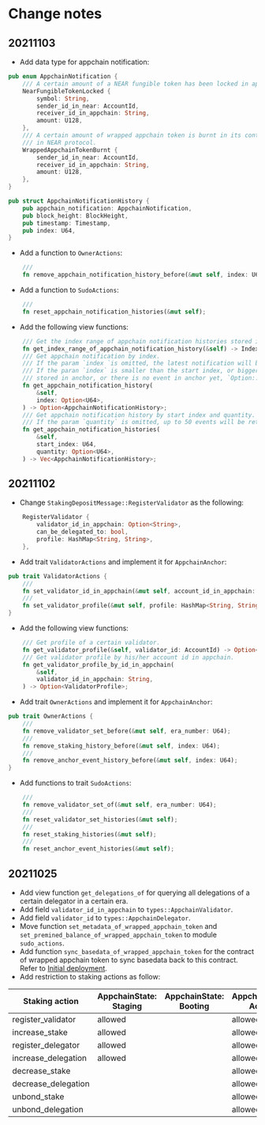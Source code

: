 # Change notes

## 20211103

* Add data type for appchain notification:

```rust
pub enum AppchainNotification {
    /// A certain amount of a NEAR fungible token has been locked in appchain anchor.
    NearFungibleTokenLocked {
        symbol: String,
        sender_id_in_near: AccountId,
        receiver_id_in_appchain: String,
        amount: U128,
    },
    /// A certain amount of wrapped appchain token is burnt in its contract
    /// in NEAR protocol.
    WrappedAppchainTokenBurnt {
        sender_id_in_near: AccountId,
        receiver_id_in_appchain: String,
        amount: U128,
    },
}

pub struct AppchainNotificationHistory {
    pub appchain_notification: AppchainNotification,
    pub block_height: BlockHeight,
    pub timestamp: Timestamp,
    pub index: U64,
}
```

* Add a function to `OwnerActions`:

```rust
    ///
    fn remove_appchain_notification_history_before(&mut self, index: U64);
```

* Add a function to `SudoActions`:

```rust
    ///
    fn reset_appchain_notification_histories(&mut self);
```

* Add the following view functions:

```rust
    /// Get the index range of appchain notification histories stored in anchor.
    fn get_index_range_of_appchain_notification_history(&self) -> IndexRange;
    /// Get appchain notification by index.
    /// If the param `index `is omitted, the latest notification will be returned.
    /// If the paran `index` is smaller than the start index, or bigger than the end index
    /// stored in anchor, or there is no event in anchor yet, `Option::None` will be returned.
    fn get_appchain_notification_history(
        &self,
        index: Option<U64>,
    ) -> Option<AppchainNotificationHistory>;
    /// Get appchain notification history by start index and quantity.
    /// If the param `quantity` is omitted, up to 50 events will be returned.
    fn get_appchain_notification_histories(
        &self,
        start_index: U64,
        quantity: Option<U64>,
    ) -> Vec<AppchainNotificationHistory>;
```

## 20211102

* Change `StakingDepositMessage::RegisterValidator` as the following:

```rust
    RegisterValidator {
        validator_id_in_appchain: Option<String>,
        can_be_delegated_to: bool,
        profile: HashMap<String, String>,
    },
```

* Add trait `ValidatorActions` and implement it for `AppchainAnchor`:

```rust
pub trait ValidatorActions {
    ///
    fn set_validator_id_in_appchain(&mut self, account_id_in_appchain: String);
    ///
    fn set_validator_profile(&mut self, profile: HashMap<String, String>);
}
```

* Add the following view functions:

```rust
    /// Get profile of a certain validator.
    fn get_validator_profile(&self, validator_id: AccountId) -> Option<ValidatorProfile>;
    /// Get validator profile by his/her account id in appchain.
    fn get_validator_profile_by_id_in_appchain(
        &self,
        validator_id_in_appchain: String,
    ) -> Option<ValidatorProfile>;
```

* Add trait `OwnerActions` and implement it for `AppchainAnchor`:

```rust
pub trait OwnerActions {
    ///
    fn remove_validator_set_before(&mut self, era_number: U64);
    ///
    fn remove_staking_history_before(&mut self, index: U64);
    ///
    fn remove_anchor_event_history_before(&mut self, index: U64);
}
```

* Add functions to trait `SudoActions`:

```rust
    ///
    fn remove_validator_set_of(&mut self, era_number: U64);
    ///
    fn reset_validator_set_histories(&mut self);
    ///
    fn reset_staking_histories(&mut self);
    ///
    fn reset_anchor_event_histories(&mut self);
```

## 20211025

* Add view function `get_delegations_of` for querying all delegations of a certain delegator in a certain era.
* Add field `validator_id_in_appchain` to `types::AppchainValidator`.
* Add field `validator_id` to `types::AppchainDelegator`.
* Move function `set_metadata_of_wrapped_appchain_token` and `set_premined_balance_of_wrapped_appchain_token` to module `sudo_actions`.
* Add function `sync_basedata_of_wrapped_appchain_token` for the contract of wrapped appchain token to sync basedata back to this contract. Refer to [Initial deployment](https://github.com/octopus-network/octopus-appchain-anchor#initial-deployment).
* Add restriction to staking actions as follow:

Staking action | AppchainState: Staging | AppchainState: Booting | AppchainState: Active | AppchainState: Frozen | AppchainState: Broken
---|---|---|---|---|---
register_validator | allowed |  | allowed |  |
increase_stake | allowed |  | allowed |  |
register_delegator | allowed |  | allowed |  |
increase_delegation | allowed |  | allowed |  |
decrease_stake |  |  | allowed |  |
decrease_delegation |  |  | allowed |  |
unbond_stake |  |  | allowed |  | allowed
unbond_delegation |  |  | allowed |  | allowed
